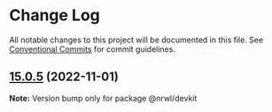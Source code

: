 # Change Log

All notable changes to this project will be documented in this file.
See [Conventional Commits](https://conventionalcommits.org) for commit guidelines.

## [15.0.5](https://github.com/nrwl/nx/compare/15.0.4...15.0.5) (2022-11-01)

**Note:** Version bump only for package @nrwl/devkit
